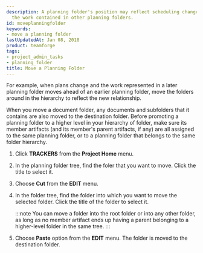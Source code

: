 ```yaml
---
description: A planning folder's position may reflect scheduling changes in relation to
  the work contained in other planning folders.
id: moveplanningfolder
keywords:
- move a planning folder
lastUpdatedAt: Jan 08, 2018
product: teamforge
tags:
- project_admin_tasks
- planning_folder
title: Move a Planning Folder
---
```



For example, when plans change and the work represented in a later planning folder moves ahead of an earlier planning folder, move the folders around in the hierarchy to reflect the new relationship.

When you move a document folder, any documents and subfolders that it contains are also moved to the destination folder. Before promoting a planning folder to a higher level in your hierarchy of folder, make sure its member artifacts (and its member's parent artifacts, if any) are all assigned to the same planning folder, or to a planning folder that belongs to the same folder hierarchy.

 1. Click **TRACKERS** from the **Project Home** menu.

 2. In the planning folder tree, find the foler that you want to move. Click the title to select it.

 3. Choose **Cut** from the **EDIT** menu.
 
 4. In the folder tree, find the folder into which you want to move the selected folder. Click the title of the folder to select it.

    :::note
    You can move a folder into the root folder or into any other folder, as long as no member artifact ends up  having a parent belonging to a higher-level folder in the same tree.
    :::

 5. Choose **Paste** option from the **EDIT** menu. The folder is moved to the destination folder.
